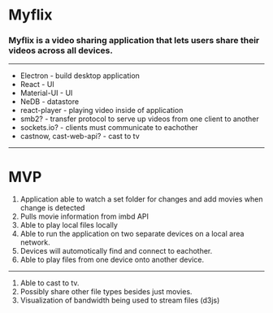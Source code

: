 # Myflix

### Myflix is a video sharing application that lets users share their videos across all devices.

---

- Electron - build desktop application
- React - UI
- Material-UI - UI
- NeDB - datastore
- react-player - playing video inside of application
- smb2? - transfer protocol to serve up videos from one client to another
- sockets.io? - clients must communicate to eachother
- castnow, cast-web-api? - cast to tv

---

# MVP

1. Application able to watch a set folder for changes and add movies when change is detected
1. Pulls movie information from imbd API
1. Able to play local files locally
1. Able to run the application on two separate devices on a local area network.
1. Devices will automotically find and connect to eachother.
1. Able to play files from one device onto another device.
---
1. Able to cast to tv.
1. Possibly share other file types besides just movies.
1. Visualization of bandwidth being used to stream files (d3js)
